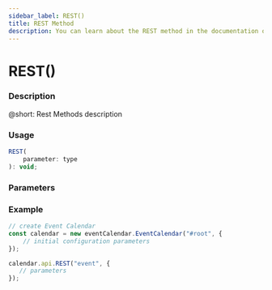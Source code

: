 ```yaml
---
sidebar_label: REST()
title: REST Method
description: You can learn about the REST method in the documentation of the DHTMLX JavaScript Event Calendar library. Browse developer guides and API reference, try out code examples and live demos, and download a free 30-day evaluation version of DHTMLX Event Calendar.
---
```


# REST()

### Description

@short: Rest Methods description

### Usage

~~~jsx {}
REST(
	parameter: type
): void;
~~~

### Parameters

### Example

~~~jsx {}
// create Event Calendar
const calendar = new eventCalendar.EventCalendar("#root", {
	// initial configuration parameters
});

calendar.api.REST("event", {
   // parameters
});
~~~
